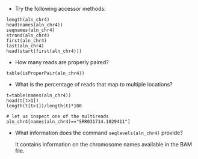 * Try the following accessor methods:
```rscript
length(aln_chr4)
head(names(aln_chr4))
seqnames(aln_chr4)
strand(aln_chr4)
first(aln_chr4)
last(aln_chr4)
head(start(first(aln_chr4)))
```

* How many reads are properly paired?
```rscript
table(isProperPair(aln_chr4))
```

* What is the percentage of reads that map to multiple locations?
```rscript
t=table(names(aln_chr4))
head(t[t>1])
length(t[t>1])/length(t)*100

# let us inspect one of the multireads
aln_chr4[names(aln_chr4)=="SRR031714.1029411"]
```

* What information does the command `seqlevels(aln_chr4)` provide?

  It contains information on the chromosome names available in the BAM file.

